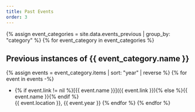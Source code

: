 ```yaml
---
title: Past Events
order: 3
---
```

{% assign event_categories = site.data.events_previous | group_by: "category" %}
{% for event_category in event_categories %}
## Previous instances of {{ event_category.name }}

{% assign events = event_category.items | sort: "year" | reverse %}
{% for event in events -%}
* {% if event.link != nil %}[{{ event.name }}]({{ event.link }}){% else %}{{ event.name }}{% endif %}  
  {{ event.location }}, {{ event.year }}
{% endfor %}
{% endfor %}
